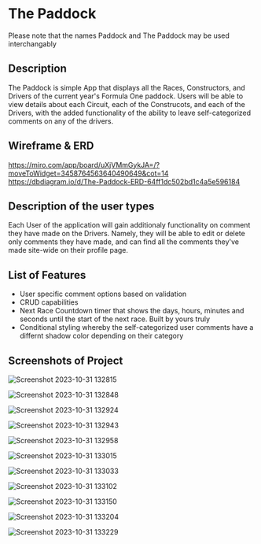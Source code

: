 # The Paddock
Please note that the names Paddock and The Paddock may be used interchangably

## Description
The Paddock is simple App that displays all the Races, Constructors, and Drivers of the current year's Formula One paddock. Users will be able to view details about each Circuit, each of the Construcots, and each of the Drivers, with the added functionality of the ability to leave self-categorized comments on any of the drivers.

## Wireframe & ERD

https://miro.com/app/board/uXjVMmGykJA=/?moveToWidget=3458764563640490649&cot=14
https://dbdiagram.io/d/The-Paddock-ERD-64ff1dc502bd1c4a5e596184

## Description of the user types

Each User of the application will gain additionaly functionality on comment they have made on the Drivers. Namely, they will be able to edit or delete only comments they have made, and can find all the comments they've made site-wide on their profile page.

## List of Features
- User specific comment options based on validation
- CRUD capabilities
- Next Race Countdown timer that shows the days, hours, minutes and seconds until the start of the next race. Built by yours truly
- Conditional styling whereby the self-categorized user comments have a differnt shadow color depending on their category
  
## Screenshots of Project

![Screenshot 2023-10-31 132815](https://github.com/noormadkour/paddock/assets/121462731/31902955-ba4a-4034-acdd-90f90fec973e)

![Screenshot 2023-10-31 132848](https://github.com/noormadkour/paddock/assets/121462731/ed08cefe-5e7b-4fe7-973f-ca750b31e2ef)

![Screenshot 2023-10-31 132924](https://github.com/noormadkour/paddock/assets/121462731/c3012301-dcda-47bb-a237-f5ec2cce4f0e)

![Screenshot 2023-10-31 132943](https://github.com/noormadkour/paddock/assets/121462731/43f04671-f60e-405b-b224-bbd97c202d85)

![Screenshot 2023-10-31 132958](https://github.com/noormadkour/paddock/assets/121462731/fa37161b-fbcd-4572-b60f-45242a526178)

![Screenshot 2023-10-31 133015](https://github.com/noormadkour/paddock/assets/121462731/8a36242b-b65a-4250-a0f4-046774782ada)

![Screenshot 2023-10-31 133033](https://github.com/noormadkour/paddock/assets/121462731/cbdf0a23-88e5-4706-9d7e-b8b9f0071cb0)

![Screenshot 2023-10-31 133102](https://github.com/noormadkour/paddock/assets/121462731/e9643c6b-406f-482b-94f8-7c4649a5558a)

![Screenshot 2023-10-31 133150](https://github.com/noormadkour/paddock/assets/121462731/732c4b44-eb36-4659-abf2-a4ee3d54558b)

![Screenshot 2023-10-31 133204](https://github.com/noormadkour/paddock/assets/121462731/ca558d19-b3a4-4b33-92f1-3a35fc932021)

![Screenshot 2023-10-31 133229](https://github.com/noormadkour/paddock/assets/121462731/9f0d7eab-47bf-46e5-af4f-f6c20b3ee8b3)
